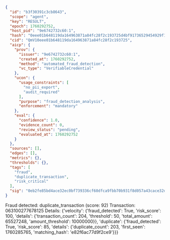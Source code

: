 ```json
{
  "id": "b3f30391c3cb8643",
  "scope": "agent",
  "key": "RESULT",
  "epoch": 1760292752,
  "host_pid": "9e6742732c60:1",
  "hash": "0eee01b648119da164963871a84fc28f2c193725d4bf91736529454929f17d0a",
  "cid": "QmV10eee01b648119da164963871a84fc28f2c193725",
  "aicp": {
    "prov": {
      "issuer": "9e6742732c60:1",
      "created_at": 1760292752,
      "method": "automated_fraud_detection",
      "vc_type": "VerifiableCredential"
    },
    "ucon": {
      "usage_constraints": [
        "no_pii_export",
        "audit_required"
      ],
      "purpose": "fraud_detection_analysis",
      "enforcement": "mandatory"
    },
    "eval": {
      "confidence": 1.0,
      "evidence_count": 0,
      "review_status": "pending",
      "evaluated_at": 1760292752
    }
  },
  "sources": [],
  "edges": [],
  "metrics": {},
  "thresholds": {},
  "tags": [
    "fraud",
    "duplicate_transaction",
    "risk_critical"
  ],
  "sig": "0eb2fe85bd4ace32ec0bf739336cf60dfca9fbb70b931f8d057a43cace32d80c"
}
```

Fraud detected: duplicate_transaction (score: 92)
Transaction: 063100277678125
Details: {'velocity': {'fraud_detected': True, 'risk_score': 100, 'details': {'transaction_count': 204, 'threshold': 50, 'total_amount': 65527248, 'amount_threshold': 10000000}}, 'duplicate': {'fraud_detected': True, 'risk_score': 85, 'details': {'duplicate_count': 203, 'first_seen': 1760285765, 'matching_hash': 'e82f6ac77d9f2ce9'}}}